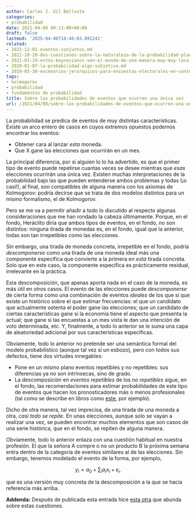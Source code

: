 ```yaml
---
author: Carlos J. Gil Bellosta
categories:
- probabilidad
date: 2021-04-08 09:13:00+00:00
draft: false
lastmod: '2025-04-06T18:46:03.891241'
related:
- 2022-12-01-eventos-conjuntos.md
- 2021-10-28-dos-cuestiones-sobre-la-naturaleza-de-la-probabilidad-planteadas-por-keynes-en-1921-pero-que-siguen-hoy-igual-de-vigentes.md
- 2021-01-19-estos-keynesianos-ven-el-mundo-de-una-manera-muy-muy-loca.md
- 2020-01-07-la-probabilidad-algo-subjetivo.md
- 2019-05-30-escenarios-jerarquicos-para-encuestas-electorales-en-contextos-multipartidistas.md
tags:
- kolmogorov
- probabilidad
- fundamentos de probabilidad
title: Sobre las probabilidades de eventos que ocurren una única vez
url: /2021/04/08/sobre-las-probabilidades-de-eventos-que-ocurren-una-unica-vez/
---
```


La probabilidad se predica de eventos de muy distintas características. Existe un arco entero de casos en cuyos extremos opuestos podemos encontrar los eventos:

* Obtener cara al lanzar _esta_ moneda.
* Que X gane las elecciones que ocurrirán en un mes.

La principal diferencia, por si alguien lo lo ha advertido, es que el primer tipo de evento puede repetirse cuantas veces se desee mientras que _esas_ elecciones ocurrirán una única vez. Existen muchas interpretaciones de la probabilidad bajo las que pueden entenderse ambos problemas y todas (¡o casi!), al final, son compatibles de alguna manera con los axiomas de Kolmogorov: podría decirse que se trata de dos modelos distintos para un mismo formalismo, el de Kolmogorov.

Pero se me va a permitir añadir a todo lo discutido al respecto algunas consideraciones que me han rondado la cabeza últimamente. Porque, en el fondo, Heráclito diría que ambos tipos de eventos, en el fondo, no son distintos: ninguna tirada de monedas es, en el fondo, igual que la anterior, todas son tan irrepetibles como las elecciones.

Sin embargo, una tirada de moneda concreta, irrepetible en el fondo, podría _descomponerse_ como una tirada de una moneda ideal más una componente específica que convierte a la primera en _esta_ tirada concreta. Solo que en este caso, la componente específica es prácticamente residual, irrelevante en la práctica.

Esta descomposición, que apenas aporta nada en el caso de la moneda, es más útil en otros casos. El evento de las elecciones puede _descomponerse_ de cierta forma como una combinación de eventos _ideales_ de los que sí que existe un histórico sobre el que estimar frecuencias: el que un candidato que actualmente ostenta el poder gane las elecciones; que un candidato de ciertas características gane si la economía tiene el aspecto que presenta la actual; que gane si las encuestas a un mes vista le dan una intención de voto determinada, etc. Y, finalmente, a todo lo anterior se le suma una capa de aleatoriedad adicional por sus características específicas.

Obviamente, todo lo anterior no pretende ser una semántica formal del modelo probabilístico (aunque tal vez sí un esbozo), pero con todos sus defectos, tiene dos virtudes innegables:

* Pone en un mismo plano eventos repetibles y no repetibles: sus diferencias ya no son intrínsecas, sino de grado.
* La descomposición en _eventos repetibles_ de los _no repetibles_ sigue, en el fondo, las recomendaciones para estimar probabilidades de este tipo de eventos que hacen los pronosticadores más o menos profesionales (tal como se describe en libros como [este](https://www.goodreads.com/book/show/23995360-superforecasting), por ejemplo).

Dicho de otra manera, tal vez imprecisa, de una tirada de una moneda a otra, _casi todo se repite_. En unas elecciones, aunque solo se vayan a realizar una vez, se pueden encontrar muchos elementos que son casos de una serie histórica, que en el fondo, se repiten de alguna manera.

Obviamente, todo lo anterior enlaza con una cuestión habitual en nuestra profesión. El que la señora A compre o no un producto B la próxima semana entra dentro de la categoría de eventos similares al de las elecciones. Sin embargo, tenemos modelado el evento de la forma, por ejemplo,

$$ y_i = a_0 + \sum_i a_i x_i + \epsilon_i,$$

que es una versión muy concreta de la descomposición a la que se hacía referencia más arriba.

**Addenda:** Después de publicada esta entrada hice [esta otra](https://www.datanalytics.com/2021/12/09/mas-sobre-la-estimacion-de-probabilidades-de-eventos-que-no-se-repiten/) que abunda sobre estas cuestiones.